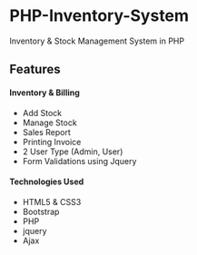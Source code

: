 # PHP-Inventory-System
Inventory &amp; Stock Management System in PHP

Features
--------------

#### Inventory & Billing
* Add Stock
* Manage Stock
* Sales Report
* Printing Invoice
* 2 User Type (Admin, User)
* Form Validations using Jquery

#### Technologies Used
* HTML5 & CSS3
* Bootstrap
* PHP
* jquery
* Ajax
